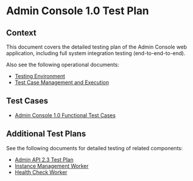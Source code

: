 # Admin Console 1.0 Test Plan

## Context

This document covers the detailed testing plan of the Admin Console web
application, including full system integration testing (end-to-end-to-end).

Also see the following operational documents:

* [Testing Environment](./PLAN-environment.md)
* [Test Case Management and Execution](./PLAN-execution.md)

## Test Cases

* [Admin Console 1.0 Functional Test Cases](./admin-console/CASES-functional.md)

## Additional Test Plans

See the following documents for detailed testing of related components:

* [Admin API 2.3 Test Plan](./PLAN-api.md)
* [Instance Management Worker](./PLAN-instance.md)
* [Health Check Worker](./PLAN-health.md)

